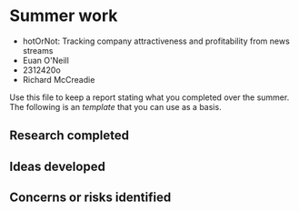 # Summer work

* hotOrNot: Tracking company attractiveness and profitability from news streams 
* Euan O'Neill
* 2312420o
* Richard McCreadie 

Use this file to keep a report stating what you completed over the summer. The following is an *template* that you can use as a basis. 

## Research completed

## Ideas developed

## Concerns or risks identified



